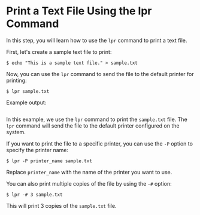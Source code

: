 # Print a Text File Using the lpr Command

In this step, you will learn how to use the `lpr` command to print a text file.

First, let's create a sample text file to print:

```
$ echo "This is a sample text file." > sample.txt
```

Now, you can use the `lpr` command to send the file to the default printer for printing:

```
$ lpr sample.txt
```

Example output:

```

```

In this example, we use the `lpr` command to print the `sample.txt` file. The `lpr` command will send the file to the default printer configured on the system.

If you want to print the file to a specific printer, you can use the `-P` option to specify the printer name:

```
$ lpr -P printer_name sample.txt
```

Replace `printer_name` with the name of the printer you want to use.

You can also print multiple copies of the file by using the `-#` option:

```
$ lpr -# 3 sample.txt
```

This will print 3 copies of the `sample.txt` file.
